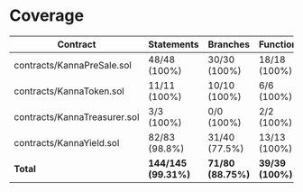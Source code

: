 # Coverage

|Contract|Statements|Branches|Functions|Lines|
|-|-|-|-|-|
|contracts/KannaPreSale.sol|48/48 (100%)|30/30 (100%)|18/18 (100%)|49/49 (100%)|
|contracts/KannaToken.sol|11/11 (100%)|10/10 (100%)|6/6 (100%)|11/11 (100%)|
|contracts/KannaTreasurer.sol|3/3 (100%)|0/0 (100%)|2/2 (100%)|3/3 (100%)|
|contracts/KannaYield.sol|82/83 (98.8%)|31/40 (77.5%)|13/13 (100%)|82/83 (98.8%)|
|**Total**|**144/145 (99.31%)**|**71/80 (88.75%)**|**39/39 (100%)**|**145/146 (99.32%)**|
